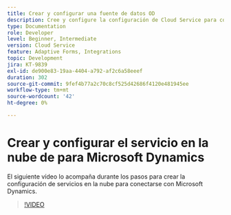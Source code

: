 ```yaml
---
title: Crear y configurar una fuente de datos OD
description: Cree y configure la configuración de Cloud Service para conectarse con Microsoft Dynamics.
type: Documentation
role: Developer
level: Beginner, Intermediate
version: Cloud Service
feature: Adaptive Forms, Integrations
topic: Development
jira: KT-9839
exl-id: de900e83-19aa-4404-a792-af2c6a58eeef
duration: 302
source-git-commit: 9fef4b77a2c70c8cf525d42686f4120e481945ee
workflow-type: tm+mt
source-wordcount: '42'
ht-degree: 0%

---
```


# Crear y configurar el servicio en la nube de para Microsoft Dynamics


El siguiente vídeo lo acompaña durante los pasos para crear la configuración de servicios en la nube para conectarse con Microsoft Dynamics.

>[!VIDEO](https://video.tv.adobe.com/v/340758?quality=12&learn=on)
